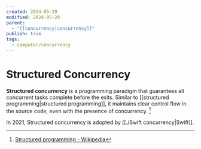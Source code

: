 ```yaml
---
created: 2024-05-29
modified: 2024-05-29
parent:
  - "[[concurrency|concurrency]]"
publish: true
tags:
  - computer/concurrency
---
```


# Structured Concurrency

**Structured concurrency** is a programming paradigm that guarantees all concurrent tasks complete before the exits. Similar to [[structured programming|structured programming]], it maintains clear control flow in the source code, even with the presence of concurrency. [^1]

In 2021, Structured concurrency is adopted by [[./Swift concurrency|Swift]].

[^1]: [Structured programming - Wikipedia](https://en.wikipedia.org/wiki/Structured_programming)